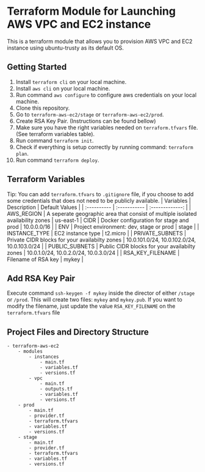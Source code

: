 # Terraform Module for Launching AWS VPC and EC2 instance

This is a terraform module that allows you to provision AWS VPC and EC2 instance using ubuntu-trusty as its default OS.

## Getting Started

1. Install `terraform cli` on your local machine.
2. Install `aws cli` on your local machine.
3. Run command `aws configure` to configure aws credentials on your local machine.
4. Clone this repository.
5. Go to `terraform-aws-ec2/stage` or `terraform-aws-ec2/prod`.
6. Create RSA Key Pair. (Instructions can be found bellow)
7. Make sure you have the right variables needed on `terraform.tfvars` file. (See terraform variables table).
8. Run command `terraform init`.
9. Check if everything is setup correctly by running command: `terraform plan`.
10. Run command `terraform deploy`.

## Terraform Variables

Tip: You can add `terraform.tfvars` to `.gitignore` file, if you choose to add some credentials that does not need to be publicly available.
| Variables | Description | Default Values |
| :---------- | :----------- | :-------------: |
| AWS_REGION | A seperate geographic area that consist of multiple isolated availability zones | us-east-1
| CIDR | Docker configuration for stage and prod | 10.0.0.0/16 |
| ENV | Project environment: dev, stage or prod | stage |
| INSTANCE_TYPE | EC2 instance type | t2.micro |
| PRIVATE_SUBNETS | Private CIDR blocks for your availabilty zones | 10.0.101.0/24, 10.0.102.0/24, 10.0.103.0/24 |
| PUBLIC_SUBNETS | Public CIDR blocks for your availabilty zones | 10.0.1.0/24, 10.0.2.0/24, 10.0.3.0/24 |
| RSA_KEY_FILENAME | Filename of RSA key | mykey |

## Add RSA Key Pair

Execute command `ssh-keygen -f mykey` inside the director of either `/stage` or `/prod`. This will create two files: `mykey` and `mykey.pub`.
If you want to modify the filename, just update the value `RSA_KEY_FILENAME` on the `terraform.tfvars` file

## Project Files and Directory Structure

```
- terraform-aws-ec2
    - modules
        - instances
            - main.tf
            - variables.tf
            - versions.tf
        - vpc
            - main.tf
            - outputs.tf
            - variables.tf
            - versions.tf
    - prod
        - main.tf
        - provider.tf
        - terraform.tfvars
        - variables.tf
        - versions.tf
    - stage
        - main.tf
        - provider.tf
        - terraform.tfvars
        - variables.tf
        - versions.tf
```
